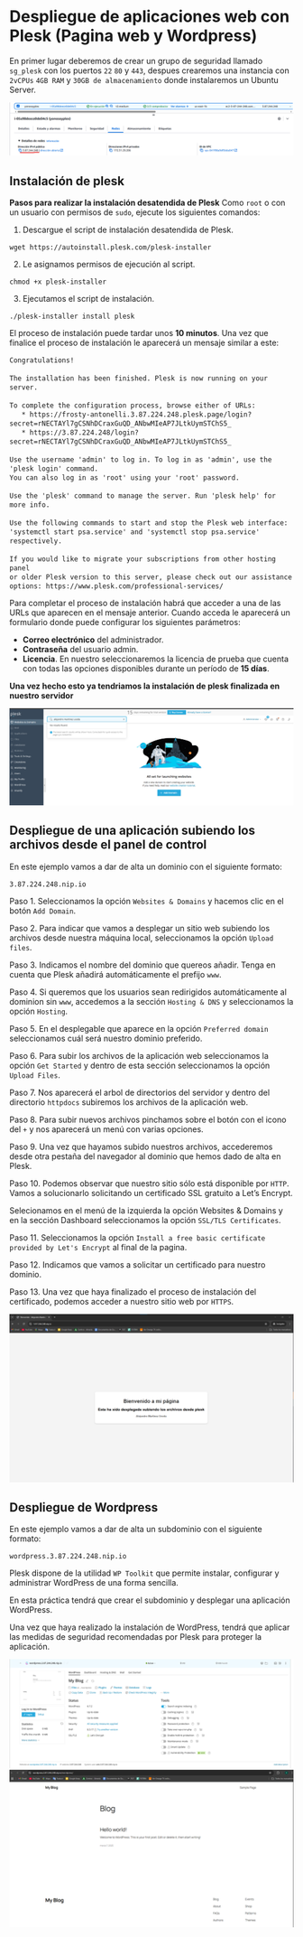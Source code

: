 # **Despliegue de aplicaciones web con Plesk (Pagina web y Wordpress)**

En primer lugar deberemos de crear un grupo de seguridad llamado `sg_plesk` con los puertos `22` `80` y `443`, despues crearemos una instancia con `2vCPUs` `4GB RAM` y `30GB de almacenamiento` donde instalaremos un Ubuntu Server.

![](images/plesk0.png)

## Instalación de plesk
**Pasos para realizar la instalación desatendida de Plesk**
Como `root` o con un usuario con permisos de `sudo`, ejecute los siguientes comandos:

1. Descargue el script de instalación desatendida de Plesk.
~~~~
wget https://autoinstall.plesk.com/plesk-installer
~~~~
2. Le asignamos permisos de ejecución al script.
~~~~
chmod +x plesk-installer 
~~~~
3. Ejecutamos el script de instalación.
~~~~
./plesk-installer install plesk
~~~~
El proceso de instalación puede tardar unos **10 minutos**. Una vez que finalice el proceso de instalación le aparecerá un mensaje similar a este:
~~~
Congratulations!

The installation has been finished. Plesk is now running on your server.

To complete the configuration process, browse either of URLs:
   * https://frosty-antonelli.3.87.224.248.plesk.page/login?secret=rNECTAYl7gCSNhDCraxGuQD_ANbwMIeAP7JLtkUymSTChS5_
   * https://3.87.224.248/login?secret=rNECTAYl7gCSNhDCraxGuQD_ANbwMIeAP7JLtkUymSTChS5_

Use the username 'admin' to log in. To log in as 'admin', use the 'plesk login' command.
You can also log in as 'root' using your 'root' password.

Use the 'plesk' command to manage the server. Run 'plesk help' for more info.

Use the following commands to start and stop the Plesk web interface:
'systemctl start psa.service' and 'systemctl stop psa.service' respectively.

If you would like to migrate your subscriptions from other hosting panel
or older Plesk version to this server, please check out our assistance
options: https://www.plesk.com/professional-services/
~~~

Para completar el proceso de instalación habrá que acceder a una de las URLs que aparecen en el mensaje anterior. Cuando acceda le aparecerá un formulario donde puede configurar los siguientes parámetros:

- **Correo electrónico** del administrador.
- **Contraseña** del usuario admin.
- **Licencia**. En nuestro seleccionaremos la licencia de prueba que cuenta con todas las opciones disponibles durante un período de **15 días**.

**Una vez hecho esto ya tendriamos la instalación de plesk finalizada en nuestro servidor**

![](images/plesk1.png)
## Despliegue de una aplicación subiendo los archivos desde el panel de control

En este ejemplo vamos a dar de alta un dominio con el siguiente formato:
~~~~
3.87.224.248.nip.io
~~~~
Paso 1. Seleccionamos la opción `Websites & Domains` y hacemos clic en el botón `Add Domain`.

Paso 2. Para indicar que vamos a desplegar un sitio web subiendo los archivos desde nuestra máquina local, seleccionamos la opción `Upload files`.

Paso 3. Indicamos el nombre del dominio que quereos añadir. Tenga en cuenta que Plesk añadirá automáticamente el prefijo `www`.

Paso 4. Si queremos que los usuarios sean redirigidos automáticamente al dominion sin `www`, accedemos a la sección `Hosting & DNS` y seleccionamos la opción `Hosting`.

Paso 5. En el desplegable que aparece en la opción `Preferred domain` seleccionamos cuál será nuestro dominio preferido.

Paso 6. Para subir los archivos de la aplicación web seleccionamos la opción `Get Started` y dentro de esta sección seleccionamos la opción `Upload Files`.

Paso 7. Nos aparecerá el arbol de directorios del servidor y dentro del directorio `httpdocs` subiremos los archivos de la aplicación web.

Paso 8. Para subir nuevos archivos pinchamos sobre el botón con el icono del `+` y nos aparecerá un menú con varias opciones.

Paso 9. Una vez que hayamos subido nuestros archivos, accederemos desde otra pestaña del navegador al dominio que hemos dado de alta en Plesk.

Paso 10. Podemos observar que nuestro sitio sólo está disponible por `HTTP`. Vamos a solucionarlo solicitando un certificado SSL gratuito a Let’s Encrypt.

Selecionamos en el menú de la izquierda la opción Websites & Domains y en la sección Dashboard seleccionamos la opción `SSL/TLS Certificates`.

Paso 11. Seleccionamos la opción `Install a free basic certificate provided by Let's Encrypt` al final de la pagina.

Paso 12. Indicamos que vamos a solicitar un certificado para nuestro dominio.

Paso 13. Una vez que haya finalizado el proceso de instalación del certificado, podemos acceder a nuestro sitio web por `HTTPS`.

![](images/plesk2.png)

## Despliegue de Wordpress
En este ejemplo vamos a dar de alta un subdominio con el siguiente formato:
~~~~
wordpress.3.87.224.248.nip.io
~~~~
Plesk dispone de la utilidad `WP Toolkit` que permite instalar, configurar y administrar WordPress de una forma sencilla.

En esta práctica tendrá que crear el subdominio y desplegar una aplicación WordPress.

Una vez que haya realizado la instalación de WordPress, tendrá que aplicar las medidas de seguridad recomendadas por Plesk para proteger la aplicación.

![](images/plesk3.png)
![](images/plesk4.png)
